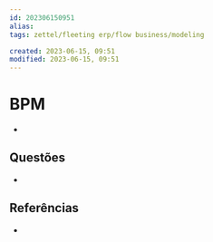 ```yaml
---
id: 202306150951
alias: 
tags: zettel/fleeting erp/flow business/modeling

created: 2023-06-15, 09:51
modified: 2023-06-15, 09:51
---
```

# BPM
<!-- Main content of my thoughts really -->

- 

## Questões
<!-- What remains for you to consider? --> 

- 

## Referências
<!-- Links to pages not referenced in the content -->

- 
